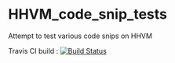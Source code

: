# HHVM_code_snip_tests
Attempt to test various code snips on HHVM

Travis CI build : [![Build Status](https://travis-ci.org/photodude/HHVM_code_snip_tests.svg?branch=master)](https://travis-ci.org/photodude/HHVM_code_snip_tests)
